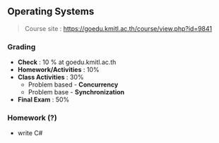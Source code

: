 ## Operating Systems
> Course site : https://goedu.kmitl.ac.th/course/view.php?id=9841

### Grading
- **Check** : 10 % at goedu.kmitl.ac.th
- **Homework/Activities** : 10%
- **Class Activities** : 30%
    - Problem based - **Concurrency**
    - Problem base - **Synchronization**
- **Final Exam** : 50%

### Homework (?)
- write C#

